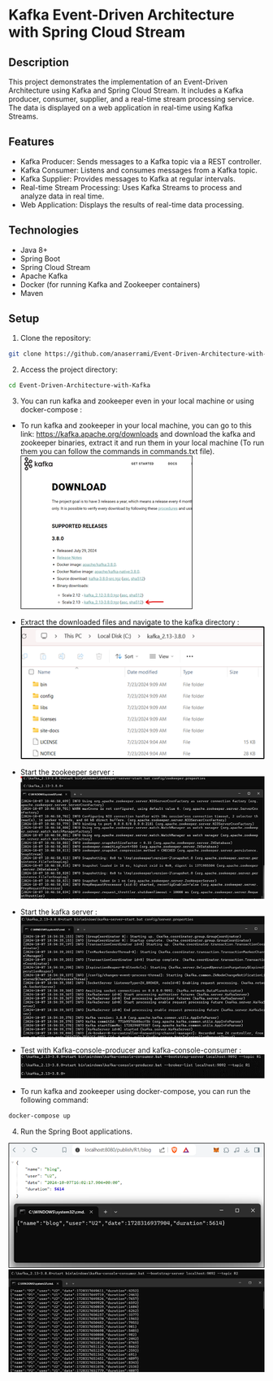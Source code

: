 # Kafka Event-Driven Architecture with Spring Cloud Stream

## Description
This project demonstrates the implementation of an Event-Driven Architecture using Kafka and Spring Cloud Stream. It includes a Kafka producer, consumer, supplier, and a real-time stream processing service. The data is displayed on a web application in real-time using Kafka Streams.

## Features
- Kafka Producer: Sends messages to a Kafka topic via a REST controller.
- Kafka Consumer: Listens and consumes messages from a Kafka topic.
- Kafka Supplier: Provides messages to Kafka at regular intervals.
- Real-time Stream Processing: Uses Kafka Streams to process and analyze data in real time.
- Web Application: Displays the results of real-time data processing.

## Technologies
- Java 8+
- Spring Boot
- Spring Cloud Stream
- Apache Kafka
- Docker (for running Kafka and Zookeeper containers)
- Maven

## Setup
1. Clone the repository:

```bash
git clone https://github.com/anaserrami/Event-Driven-Architecture-with-Kafka.git
```

2. Access the project directory:

```bash
cd Event-Driven-Architecture-with-Kafka
```

3. You can run kafka and zookeeper even in your local machine or using docker-compose :

- To run kafka and zookeeper in your local machine, you can go to this link: https://kafka.apache.org/downloads and download the kafka and zookeeper binaries, extract it and run them in your local machine (To run them you can follow the commands in commands.txt file).
![img.png](assets/img.png)
- Extract the downloaded files and navigate to the kafka directory :
![img_1.png](assets/img_1.png)
- Start the zookeeper server :
![img_2.png](assets/img_2.png)
- Start the kafka server :
![img_3.png](assets/img_3.png)
- Test with Kafka-console-producer and kafka-console-consumer :
![img_4.png](assets/img_4.png)

- To run kafka and zookeeper using docker-compose, you can run the following command:
```bash
docker-compose up
```

4. Run the Spring Boot applications.

![img_5.png](assets/img_5.png)
![img_6.png](assets/img_6.png)